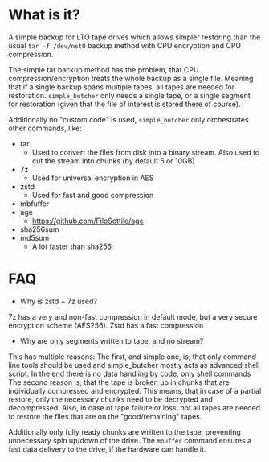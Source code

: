 # What is it?

A simple backup for LTO tape drives which allows simpler restoring than the usual `tar -f /dev/nst0` backup method with CPU encryption and CPU compression.

The simple tar backup method has the problem, that CPU compression/encryption treats the whole backup as a single file. Meaning that if a single backup spans multiple tapes, all tapes are needed for restoration.
`simple_butcher` only needs a single tape, or a single segment for restoration (given that the file of interest is stored there of course).

Additionally no "custom code" is used, `simple_butcher` only orchestrates other commands, like:

* tar
  * Used to convert the files from disk into a binary stream. Also used to cut the stream into chunks (by default 5 or 10GB)
* 7z
  * Used for universal encryption in AES
* zstd
  * Used for fast and good compression 
* mbfuffer
* age
  * https://github.com/FiloSottile/age
* sha256sum
* md5sum
  * A lot faster than sha256

# FAQ

* Why is zstd + 7z used?

7z has a very and non-fast compression in default mode, but a very secure encryption scheme (AES256). Zstd has a fast compression

* Why are only segments written to tape, and no stream?

This has multiple reasons: The first, and simple one, is, that only command line tools should be used and simple_butcher mostly acts as advanced shell script. 
In the end there is no data handling by code, only shell commands
The second reason is, that the tape is broken up in chunks that are individually compressed and encrypted. This means, that in case of a partial restore, only 
the necessary chunks need to be decrypted and decompressed. Also, in case of tape failure or loss, not all tapes are needed to restore the files that are on the "good/remaining" tapes.

Additionally only fully ready chunks are written to the tape, preventing unnecessary spin up/down of the drive. The `mbuffer` command ensures 
a fast data delivery to the drive, if the hardware can handle it.
